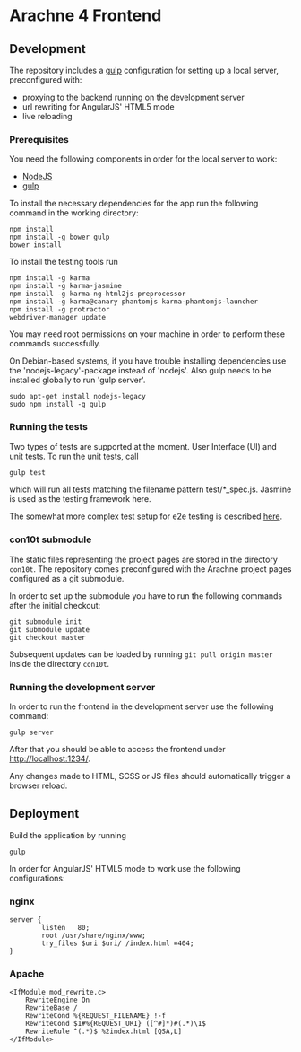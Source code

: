 # Arachne 4 Frontend     

## Development

The repository includes a [gulp](http://gulpjs.com/) configuration for setting up a local server, preconfigured with:
* proxying to the backend running on the development server
* url rewriting for AngularJS' HTML5 mode
* live reloading

### Prerequisites

You need the following components in order for the local server to work:
* [NodeJS](https://nodejs.org/download/)
* [gulp](https://github.com/gulpjs/gulp/blob/master/docs/getting-started.md)

To install the necessary dependencies for the app run the following command in the working directory:
```
npm install
npm install -g bower gulp
bower install
```

To install the testing tools run

```
npm install -g karma
npm install -g karma-jasmine
npm install -g karma-ng-html2js-preprocessor
npm install -g karma@canary phantomjs karma-phantomjs-launcher
npm install -g protractor
webdriver-manager update
```

You may need root permissions on your machine in order to perform these commands successfully.

On Debian-based systems, if you have trouble installing dependencies use the 'nodejs-legacy'-package instead of 'nodejs'. Also gulp needs to be installed globally to run 'gulp server'.

```
sudo apt-get install nodejs-legacy
sudo npm install -g gulp
```

### Running the tests

Two types of tests are supported at the moment. User Interface (UI) and unit tests. To run the unit tests, call

```bash
gulp test
```

which will run all tests matching the filename pattern test/*_spec.js. Jasmine is used as the testing framework here.

The somewhat more complex test setup for e2e testing is described [here](docs/development_e2e_testing.md).

### con10t submodule

The static files representing the project pages are stored in the directory `con10t`. The repository comes preconfigured with the Arachne project pages configured as a git submodule.

In order to set up the submodule you have to run the following commands after the initial checkout:
```
git submodule init
git submodule update
git checkout master
```

Subsequent updates can be loaded by running `git pull origin master` inside the directory `con10t`.

### Running the development server

In order to run the frontend in the development server use the following command:
```
gulp server
```

After that you should be able to access the frontend under [http://localhost:1234/](http://localhost:1234/).

Any changes made to HTML, SCSS or JS files should automatically trigger a browser reload.


## Deployment

Build the application by running

```
gulp
```

In order for AngularJS' HTML5 mode to work use the following configurations:

### nginx
```
server {
        listen   80;
        root /usr/share/nginx/www;
        try_files $uri $uri/ /index.html =404;
}
```

### Apache

```
<IfModule mod_rewrite.c>
    RewriteEngine On
    RewriteBase /
    RewriteCond %{REQUEST_FILENAME} !-f
    RewriteCond $1#%{REQUEST_URI} ([^#]*)#(.*)\1$
	RewriteRule ^(.*)$ %2index.html [QSA,L]
</IfModule>
```
